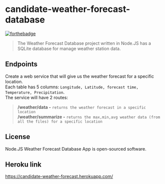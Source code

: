 # candidate-weather-forecast-database

[![forthebadge](https://forthebadge.com/images/badges/made-with-javascript.svg)](https://forthebadge.com)


> The Weather Forecast Database project written in Node.JS has a SQLite database for manage weather station data.

Endpoints
---
Create a web service that will give us the weather forecast for a specific location.\
Each table has 5 columns:
```Longitude, Latitude, forecast time, Temperature, Precipitation```. \
The service will have 2 routes: 
> **/weather/data -** ```returns the weather forecast in a specific location``` 
\
> **/weather/summarize -** ```returns the max,min,avg weather data (from all the files) for a specific location```


License
---
Node.JS Weather Forecast Database App is open-sourced software.


Heroku link
---
https://candidate-weather-forecast.herokuapp.com/



